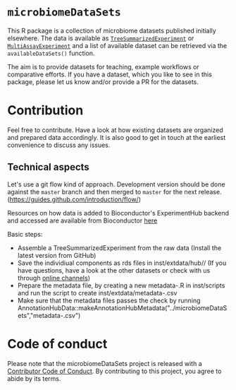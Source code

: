 # `microbiomeDataSets`

<!-- badges: start -->

<!-- badges: end -->

This R package is a collection of microbiome datasets published initially 
elsewhere. The data is available as 
[`TreeSummarizedExperiment`](https://doi.org/doi:10.18129/B9.bioc.TreeSummarizedExperiment)
or 
[`MultiAssayExperiment`](https://doi.org/doi:10.18129/B9.bioc.MultiAssayExperiment)
and a list of available dataset can be retrieved via the `availableDataSets()`
function.

The aim is to provide datasets for teaching, example workflows or comparative
efforts. If you have a dataset, which you like to see in this package, please
let us know and/or provide a PR for the datasets.

# Contribution

Feel free to contribute. Have a look at how existing datasets are organized and
prepared data accordingly. It is also good to get in touch at the earliest 
convenience to discuss any issues.

## Technical aspects

Let's use a git flow kind of approach. Development version should be done 
against the `master` branch and then merged to `master` for the next release. 
(https://guides.github.com/introduction/flow/)

Resources on how data is added to Bioconductor's ExperimentHub backend and
accessed are available from Bioconductor [here](https://bioconductor.org/packages/release/bioc/vignettes/ExperimentHub/inst/doc/ExperimentHub.html)

Basic steps:

- Assemble a TreeSummarizedExperiment from the raw data (Install the latest version from GitHub)
- Save the individiual components as rds files in inst/extdata/hub/<dataset-name>/ (If you have questions, have a look at the other datasets or check with us through [online channels](microbiome.github.io))
- Prepare the metadata file, by creating a new metadata-<dataset-name>.R in inst/scripts and run the script to create inst/extdata/metadata-<dataset-name>.csv
- Make sure that the metadata files passes the check by running AnnotationHubData::makeAnnotationHubMetadata("../microbiomeDataSets","metadata-<dataset-name>.csv")


# Code of conduct

Please note that the microbiomeDataSets project is released with a 
[Contributor Code of Conduct](https://contributor-covenant.org/version/2/0/CODE_OF_CONDUCT.html).
By contributing to this project, you agree to abide by its terms.
